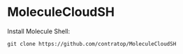 # MoleculeCloudSH

Install Molecule Shell:

`git clone https://github.com/contratop/MoleculeCloudSH`
